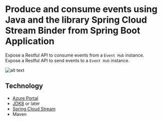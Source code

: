 # Produce and consume events using Java and the library Spring Cloud Stream Binder from Spring Boot Application

Expose a Restful API to consume events from a `Event Hub` instance.   
Expose a Restful API to send events to a `Event Hub` instance.   

![alt text](https://github.com/Barbieri1981/azure_event_hubs/tree/main/resources/components.jpg?raw=true)



## Technology

- [Azure Portal](https://portal.azure.com/)
- [JDK8](https://www.oracle.com/java/technologies/downloads/) or later
- [Spring Cloud Stream](https://spring.io/blog/2019/04/02/event-driven-java-with-spring-cloud-stream-and-azure-event-hubs-guest-post)
- Maven